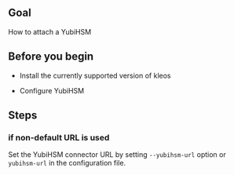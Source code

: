 ## Goal

How to attach a YubiHSM

## Before you begin

* Install the currently supported version of kleos

* Configure YubiHSM

## Steps

### if non-default URL is used

Set the YubiHSM connector URL by setting `--yubihsm-url` option or `yubihsm-url` in the configuration file.
